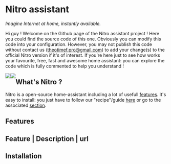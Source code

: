 # __Nitro__ assistant
*Imagine Internet at home, instantly available.*

Hi guy ! Welcome on the Github page of the Nitro assistant project ! Here you could find the source code of this one. Obviously you can modify this code into your configuration. However, you may not publish this code without contact us (theotimef.pro@gmail.com) to add your change(s) to the official Nitro version if it's of interest. If you're here just to see how works your favourite, free, fast and awesome home assistant: you can explore the code which is fully commented to help you understand !

<a href="https://creativecommons.org/licenses/by-nc-nd/4.0/">
  <img src="https://licensebuttons.net/l/by-nc-nd/4.0/88x31.png" style="float: left;">  
</a>

<a href="https://nitroapp.netlify.com/">
  <img src="https://img.shields.io/website?down_message=down&label=nitro.rf.gd&up_message=online&url=https%3A%2F%2Fnitroapp.netlify.com" style="float: left;">  
</a>

## What's Nitro ?
Nitro is a open-source home-assistant including a lot of usefull [features](#Features). It's easy to install: you just have to follow our "recipe"/guide [here](https://nitroapp.netlify.com/install) or go to the associated [section](#installation).

## Features
Feature | Description | url
----------------------------


## Installation 
